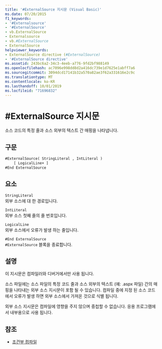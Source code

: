 ```yaml
---
title: '#ExternalSource 지시문 (Visual Basic)'
ms.date: 07/20/2015
f1_keywords:
- '#Externalsource'
- '#ExternalSource'
- vb.ExternalSource
- Externalsource
- vb.#ExternalSource
- ExternalSource
helpviewer_keywords:
- ExternalSource directive (#ExternalSource)
- '#ExternalSource directive'
ms.assetid: 243bc6a2-34c3-4eeb-a776-9fd2bf988149
ms.openlocfilehash: ac7096e998dd8d2a416dc739e1d7625e1abff7a6
ms.sourcegitcommit: 3094dcd17141b32a570a82ae3f62a331616e2c9c
ms.translationtype: MT
ms.contentlocale: ko-KR
ms.lasthandoff: 10/01/2019
ms.locfileid: "71696832"
---
```

# <a name="externalsource-directive"></a>#ExternalSource 지시문
소스 코드의 특정 줄과 소스 외부의 텍스트 간 매핑을 나타냅니다.  
  
## <a name="syntax"></a>구문  
  
```vb  
#ExternalSource( StringLiteral , IntLiteral )  
    [ LogicalLine+ ]  
#End ExternalSource  
```  
  
## <a name="parts"></a>요소  
 `StringLiteral`  
 외부 소스에 대 한 경로입니다.  
  
 `IntLiteral`  
 외부 소스 첫째 줄의 줄 번호입니다.  
  
 `LogicalLine`  
 외부 소스에서 오류가 발생 하는 줄입니다.  
  
 `#End ExternalSource`  
 `#ExternalSource` 블록을 종료합니다.  
  
## <a name="remarks"></a>설명  
 이 지시문은 컴파일러와 디버거에서만 사용 됩니다.  
  
 소스 파일에는 소스 파일의 특정 코드 줄과 소스 외부의 텍스트 (예: .aspx 파일) 간의 매핑을 나타내는 외부 소스 지시문이 포함 될 수 있습니다. 컴파일 중에 지정 된 소스 코드에서 오류가 발생 하면 외부 소스에서 가져온 것으로 식별 됩니다.  
  
 외부 소스 지시문은 컴파일에 영향을 주지 않으며 중첩할 수 없습니다. 응용 프로그램에서 내부용으로 사용 됩니다.  
  
## <a name="see-also"></a>참조

- [조건부 컴파일](../../../visual-basic/programming-guide/program-structure/conditional-compilation.md)
